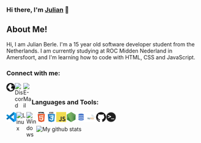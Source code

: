 ### Hi there, I'm [Julian](https://julianberle.nl) 👋 

## About Me!

Hi, I am Julian Berle. I'm a 15 year old software developer student from the Netherlands. I am currently studying at ROC Midden Nederland in Amersfoort, and I'm learning how to code with HTML, CSS and JavaScript.

### Connect with me:

[<img align="left" alt="julianberle" width="22px" src="https://raw.githubusercontent.com/iconic/open-iconic/master/svg/globe.svg" />](https://julianberle.nl)
[<img align="left" alt="Discord" width="22px" src="https://www.freeiconspng.com/uploads/discord-black-icon-1.png" />](https://discord.com/users/666934392622415879)
[<img align="left" alt="E-Mail" width="22px" src="https://www.freeiconspng.com/uploads/envelope-icon-4.png" />](mailto:berlejulian@gmail.com)

<br />

### Languages and Tools:

<img align="left" alt="Visual Studio Code" width="26px" src="https://raw.githubusercontent.com/github/explore/80688e429a7d4ef2fca1e82350fe8e3517d3494d/topics/visual-studio-code/visual-studio-code.png" />
<img align="left" alt="Linux" width="26px" src="https://iconarchive.com/download/i45763/tatice/operating-systems/Linux.ico" />
<img align="left" alt="Windows" width="26px" src="https://www.freeiconspng.com/thumbs/windows-icon-png/system-windows-icon-png-4.png" />
<img align="left" alt="HTML5" width="26px" src="https://raw.githubusercontent.com/github/explore/80688e429a7d4ef2fca1e82350fe8e3517d3494d/topics/html/html.png" />
<img align="left" alt="CSS3" width="26px" src="https://raw.githubusercontent.com/github/explore/80688e429a7d4ef2fca1e82350fe8e3517d3494d/topics/css/css.png" />
<img align="left" alt="JavaScript" width="26px" src="https://raw.githubusercontent.com/github/explore/80688e429a7d4ef2fca1e82350fe8e3517d3494d/topics/javascript/javascript.png" />
<img align="left" alt="Node.js" width="26px" src="https://raw.githubusercontent.com/github/explore/80688e429a7d4ef2fca1e82350fe8e3517d3494d/topics/nodejs/nodejs.png" />
<img align="left" alt="SQL" width="26px" src="https://raw.githubusercontent.com/github/explore/80688e429a7d4ef2fca1e82350fe8e3517d3494d/topics/sql/sql.png" />
<img align="left" alt="MySQL" width="26px" src="https://raw.githubusercontent.com/github/explore/80688e429a7d4ef2fca1e82350fe8e3517d3494d/topics/mysql/mysql.png" />
<img align="left" alt="GitHub" width="26px" src="https://raw.githubusercontent.com/github/explore/78df643247d429f6cc873026c0622819ad797942/topics/github/github.png" />
<img align="left" alt="Terminal" width="26px" src="https://raw.githubusercontent.com/github/explore/80688e429a7d4ef2fca1e82350fe8e3517d3494d/topics/terminal/terminal.png" />

<br />
<br />

<img align="center" src="https://github-readme-stats.vercel.app/api?username=julianberle&show_icons=true&count_private=true&hide=contribs,prs&theme=dark" alt="My github stats" />
